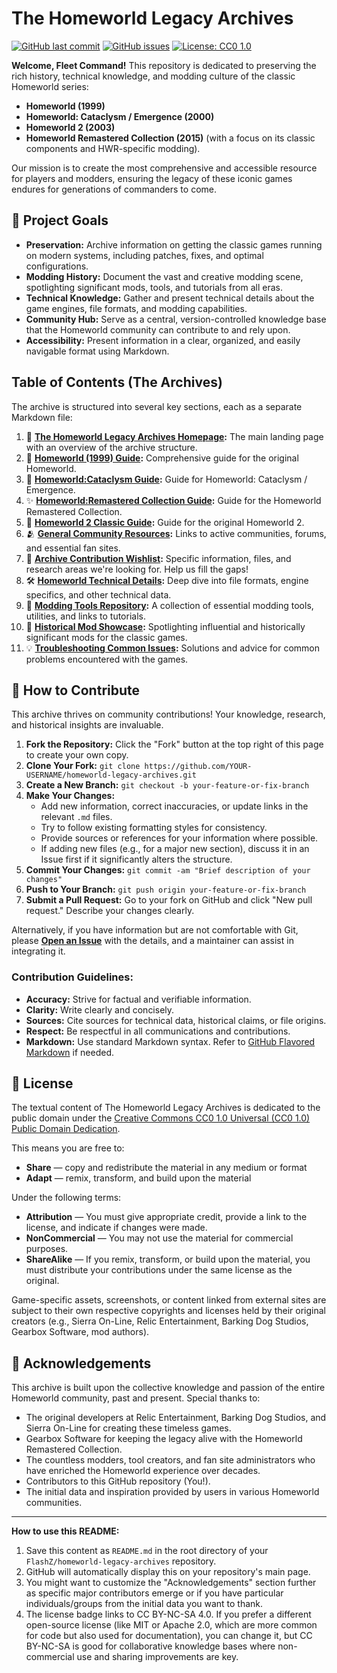 # The Homeworld Legacy Archives

[![GitHub last commit](https://img.shields.io/github/last-commit/FlashZ/homeworld-legacy-archives)](https://github.com/FlashZ/homeworld-legacy-archives/commits/main)
[![GitHub issues](https://img.shields.io/github/issues/FlashZ/homeworld-legacy-archives)](https://github.com/FlashZ/homeworld-legacy-archives/issues)
[![License: CC0 1.0](https://img.shields.io/badge/license-CC0%201.0-lightgrey)](https://creativecommons.org/publicdomain/zero/1.0/)

**Welcome, Fleet Command!** This repository is dedicated to preserving the rich history, technical knowledge, and modding culture of the classic Homeworld series:

*   **Homeworld (1999)**
*   **Homeworld: Cataclysm / Emergence (2000)**
*   **Homeworld 2 (2003)**
*   **Homeworld Remastered Collection (2015)** (with a focus on its classic components and HWR-specific modding).

Our mission is to create the most comprehensive and accessible resource for players and modders, ensuring the legacy of these iconic games endures for generations of commanders to come.

## 🚀 Project Goals

*   **Preservation:** Archive information on getting the classic games running on modern systems, including patches, fixes, and optimal configurations.
*   **Modding History:** Document the vast and creative modding scene, spotlighting significant mods, tools, and tutorials from all eras.
*   **Technical Knowledge:** Gather and present technical details about the game engines, file formats, and modding capabilities.
*   **Community Hub:** Serve as a central, version-controlled knowledge base that the Homeworld community can contribute to and rely upon.
*   **Accessibility:** Present information in a clear, organized, and easily navigable format using Markdown.

##  Table of Contents (The Archives)

The archive is structured into several key sections, each as a separate Markdown file:

1.  📄 **[The Homeworld Legacy Archives Homepage](docs/00_The_Homeworld_Legacy_Archives_Homepage.md):** The main landing page with an overview of the archive structure.
2.  🚀 **[Homeworld (1999) Guide](docs/01_Homeworld_1999_Guide.md):** Comprehensive guide for the original Homeworld.
3.  👾 **[Homeworld:Cataclysm Guide](docs/02_Homeworld_Cataclysm_Guide.md):** Guide for Homeworld: Cataclysm / Emergence.
4.  ✨ **[Homeworld:Remastered Collection Guide](docs/03_Homeworld_Remastered_Collection_Guide.md):** Guide for the Homeworld Remastered Collection.
5.  🌌 **[Homeworld 2 Classic Guide](docs/04_Homeworld_2_Classic_Guide.md):** Guide for the original Homeworld 2.
6.  🫂 **[General Community Resources](docs/05_General_Community_Resources.md):** Links to active communities, forums, and essential fan sites.
7.  📝 **[Archive Contribution Wishlist](docs/06_Archive_Contribution_Wishlist.md):** Specific information, files, and research areas we're looking for. Help us fill the gaps!
8.  🛠️ **[Homeworld Technical Details](docs/07_Homeworld_Technical_Details.md):** Deep dive into file formats, engine specifics, and other technical data.
9.  🔧 **[Modding Tools Repository](docs/08_Modding_Tools_Repository.md):** A collection of essential modding tools, utilities, and links to tutorials.
10. 🌟 **[Historical Mod Showcase](docs/09_Historical_Mod_Showcase.md):** Spotlighting influential and historically significant mods for the classic games.
11. 💡 **[Troubleshooting Common Issues](docs/10_Troubleshooting_Common_Issues.md):** Solutions and advice for common problems encountered with the games.

## 🤝 How to Contribute

This archive thrives on community contributions! Your knowledge, research, and historical insights are invaluable.

1.  **Fork the Repository:** Click the "Fork" button at the top right of this page to create your own copy.
2.  **Clone Your Fork:** `git clone https://github.com/YOUR-USERNAME/homeworld-legacy-archives.git`
3.  **Create a New Branch:** `git checkout -b your-feature-or-fix-branch`
4.  **Make Your Changes:**
    *   Add new information, correct inaccuracies, or update links in the relevant `.md` files.
    *   Try to follow existing formatting styles for consistency.
    *   Provide sources or references for your information where possible.
    *   If adding new files (e.g., for a major new section), discuss it in an Issue first if it significantly alters the structure.
5.  **Commit Your Changes:** `git commit -am "Brief description of your changes"`
6.  **Push to Your Branch:** `git push origin your-feature-or-fix-branch`
7.  **Submit a Pull Request:** Go to your fork on GitHub and click "New pull request." Describe your changes clearly.

Alternatively, if you have information but are not comfortable with Git, please **[Open an Issue](https://github.com/FlashZ/homeworld-legacy-archives/issues)** with the details, and a maintainer can assist in integrating it.

### Contribution Guidelines:

*   **Accuracy:** Strive for factual and verifiable information.
*   **Clarity:** Write clearly and concisely.
*   **Sources:** Cite sources for technical data, historical claims, or file origins.
*   **Respect:** Be respectful in all communications and contributions.
*   **Markdown:** Use standard Markdown syntax. Refer to [GitHub Flavored Markdown](https://guides.github.com/features/mastering-markdown/) if needed.

## 📜 License

The textual content of The Homeworld Legacy Archives is dedicated to the public domain under the [Creative Commons CC0 1.0 Universal (CC0 1.0) Public Domain Dedication](https://creativecommons.org/publicdomain/zero/1.0/).


This means you are free to:
*   **Share** — copy and redistribute the material in any medium or format
*   **Adapt** — remix, transform, and build upon the material

Under the following terms:
*   **Attribution** — You must give appropriate credit, provide a link to the license, and indicate if changes were made.
*   **NonCommercial** — You may not use the material for commercial purposes.
*   **ShareAlike** — If you remix, transform, or build upon the material, you must distribute your contributions under the same license as the original.

Game-specific assets, screenshots, or content linked from external sites are subject to their own respective copyrights and licenses held by their original creators (e.g., Sierra On-Line, Relic Entertainment, Barking Dog Studios, Gearbox Software, mod authors).

## 🙏 Acknowledgements

This archive is built upon the collective knowledge and passion of the entire Homeworld community, past and present. Special thanks to:

*   The original developers at Relic Entertainment, Barking Dog Studios, and Sierra On-Line for creating these timeless games.
*   Gearbox Software for keeping the legacy alive with the Homeworld Remastered Collection.
*   The countless modders, tool creators, and fan site administrators who have enriched the Homeworld experience over decades.
*   Contributors to this GitHub repository (You!).
*   The initial data and inspiration provided by users in various Homeworld communities.

---

**How to use this README:**
1.  Save this content as `README.md` in the root directory of your `FlashZ/homeworld-legacy-archives` repository.
2.  GitHub will automatically display this on your repository's main page.
3.  You might want to customize the "Acknowledgements" section further as specific major contributors emerge or if you have particular individuals/groups from the initial data you want to thank.
4.  The license badge links to CC BY-NC-SA 4.0. If you prefer a different open-source license (like MIT or Apache 2.0, which are more common for code but also used for documentation), you can change it, but CC BY-NC-SA is good for collaborative knowledge bases where non-commercial use and sharing improvements are key.